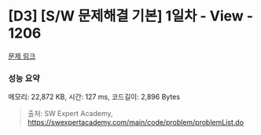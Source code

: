 # [D3] [S/W 문제해결 기본] 1일차 - View - 1206 

[문제 링크](https://swexpertacademy.com/main/code/problem/problemDetail.do?contestProbId=AV134DPqAA8CFAYh) 

### 성능 요약

메모리: 22,872 KB, 시간: 127 ms, 코드길이: 2,896 Bytes



> 출처: SW Expert Academy, https://swexpertacademy.com/main/code/problem/problemList.do